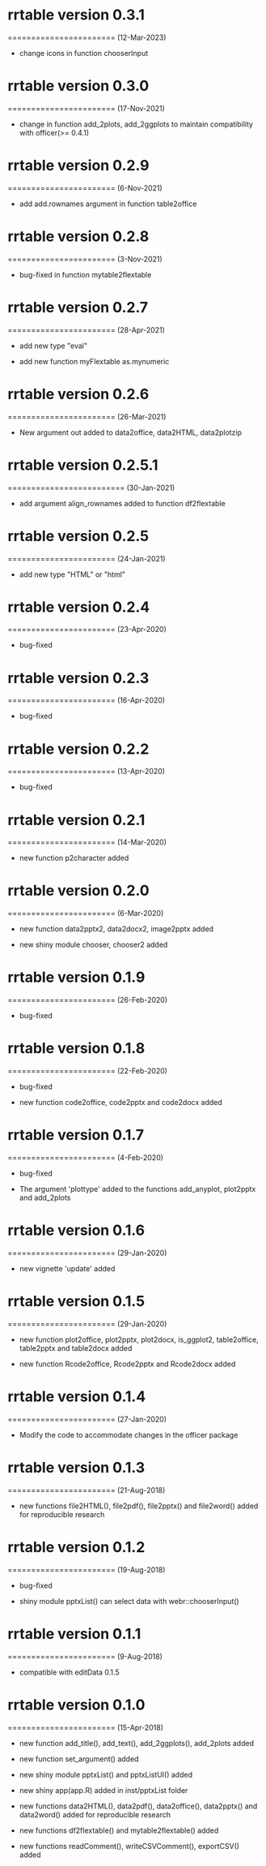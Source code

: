 # rrtable version 0.3.1
=======================
(12-Mar-2023)

* change icons in function chooserInput


# rrtable version 0.3.0
=======================
(17-Nov-2021)

* change in function add_2plots, add_2ggplots to maintain compatibility with officer(>= 0.4.1) 

# rrtable version 0.2.9
=======================
(6-Nov-2021)

* add add.rownames argument in function table2office


# rrtable version 0.2.8
=======================
(3-Nov-2021)

* bug-fixed in function mytable2flextable

# rrtable version 0.2.7
=======================
(28-Apr-2021)

* add new type "eval"

* add new function myFlextable as.mynumeric

# rrtable version 0.2.6
=======================
(26-Mar-2021)

* New argument out added to data2office, data2HTML, data2plotzip 

# rrtable version 0.2.5.1
=========================
(30-Jan-2021)

* add argument align_rownames added to function df2flextable

# rrtable version 0.2.5
=======================
(24-Jan-2021)

* add new type "HTML" or "html"

# rrtable version 0.2.4
=======================
(23-Apr-2020)

* bug-fixed

# rrtable version 0.2.3
=======================
(16-Apr-2020)

* bug-fixed

# rrtable version 0.2.2
=======================
(13-Apr-2020)

* bug-fixed

# rrtable version 0.2.1
=======================
(14-Mar-2020)

* new function p2character added

# rrtable version 0.2.0
=======================
(6-Mar-2020)

* new function data2pptx2, data2docx2, image2pptx added 

* new shiny module chooser, chooser2 added

# rrtable version 0.1.9
=======================
(26-Feb-2020)

* bug-fixed



# rrtable version 0.1.8
=======================
(22-Feb-2020)

* bug-fixed

* new function code2office, code2pptx and code2docx added


# rrtable version 0.1.7
=======================
(4-Feb-2020)

* bug-fixed

* The argument 'plottype' added to the functions add_anyplot, plot2pptx and add_2plots

# rrtable version 0.1.6
=======================
(29-Jan-2020)

* new vignette 'update' added


# rrtable version 0.1.5
=======================
(29-Jan-2020)

* new function plot2office, plot2pptx, plot2docx, is_ggplot2, table2office, table2pptx and table2docx added

* new function Rcode2office, Rcode2pptx and Rcode2docx added

# rrtable version 0.1.4
=======================
(27-Jan-2020)

* Modify the code to accommodate changes in the officer package


# rrtable version 0.1.3
=======================
(21-Aug-2018)

* new functions file2HTML(), file2pdf(), file2pptx() and file2word() added for reproducible research

# rrtable version 0.1.2
=======================
(19-Aug-2018)

* bug-fixed 

* shiny module pptxList() can select data with webr::chooserInput()

# rrtable version 0.1.1
=======================
(9-Aug-2018)

* compatible with editData 0.1.5

# rrtable version 0.1.0
=======================
(15-Apr-2018)

* new function add_title(), add_text(), add_2ggplots(), add_2plots added

* new function set_argument() added

* new shiny module pptxList() and pptxListUI() added

* new shiny app(app.R) added in inst/pptxList folder

* new functions data2HTML(), data2pdf(), data2office(), data2pptx() and data2word() added for reproducible research

* new functions df2flextable() and mytable2flextable() added

* new functions readComment(), writeCSVComment(), exportCSV() added


